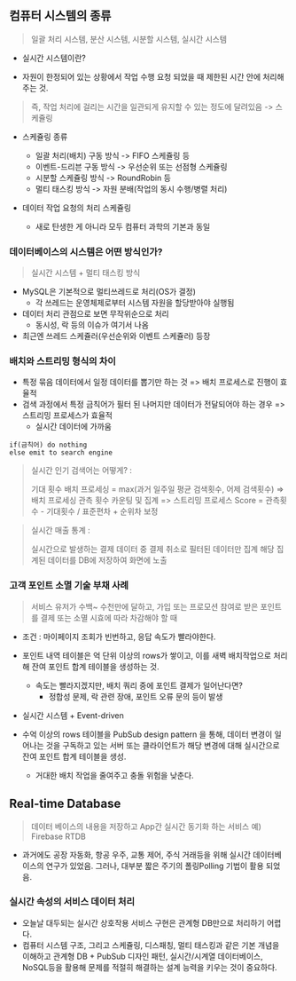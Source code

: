 ## 컴퓨터 시스템의 종류
> 일괄 처리 시스템, 분산 시스템, 시분할 시스템, 실시간 시스템

* 실시간 시스템이란?
- 자원이 한정되어 있는 상황에서 작업 수행 요청 되었을 때 제한된 시간 안에 처리해 주는 것.
> 즉, 작업 처리에 걸리는 시간을 일관되게 유지할 수 있는 정도에 달려있음 -> 스케쥴링
* 스케쥴링 종류
    - 일괄 처리(배치) 구동 방식 -> FIFO 스케쥴링 등
    - 이벤트-드리븐 구동 방식 -> 우선순위 또는 선점형 스케쥴링
    - 시분할 스케쥴링 방식 -> RoundRobin 등
    - 멀티 태스킹 방식 -> 자원 분배(작업의 동시 수행/병렬 처리)

* 데이터 작업 요청의 처리 스케쥴링
  - 새로 탄생한 게 아니라 모두 컴퓨터 과학의 기본과 동일

### 데이터베이스의 시스템은 어떤 방식인가?
> 실시간 시스템 + 멀티 태스킹 방식
* MySQL은 기본적으로 멀티쓰레드로 처리(OS가 결정)
    - 각 쓰레드는 운영체제로부터 시스템 자원을 할당받아야 실행됨
* 데이터 처리 관점으로 보면 무작위순으로 처리
    - 동시성, 락 등의 이슈가 여기서 나옴
* 최근엔 쓰레드 스케쥴러(우선순위와 이벤트 스케쥴러) 등장
  
### 배치와 스트리밍 형식의 차이
* 특정 묶음 데이터에서 일정 데이터를 뽑기만 하는 것 => 배치 프로세스로 진행이 효율적
* 검색 과정에서 특정 금칙어가 필터 된 나머지만 데이터가 전달되어야 하는 경우 => 스트리밍 프로세스가 효율적
    - 실시간 데이터에 가까움
```
if(금칙어) do nothing
else emit to search engine
```

> 실시간 인기 검색어는 어떻게? : 
> 
> 기대 횟수 배치 프로세싱 = max(과거 일주일 평균 검색횟수, 어제 검색횟수) => 배치 프로세싱
> 관측 횟수 카운팅 및 집계 => 스트리밍 프로세스
> Score = 관측횟수 - 기대횟수 / 표준편차 + 순위차 보정

> 실시간 매출 통계 :
> 
> 실시간으로 발생하는 결제 데이터 중 결제 취소로 필터된 데이터만 집계
> 해당 집계된 데이터를 DB에 저장하여 화면에 노출

### 고객 포인트 소멸 기술 부채 사례
> 서비스 유저가 수백~ 수천만에 달하고, 가입 또는 프로모션 참여로 받은 포인트를 결제 또는 소멸 시효에 따라 차감해야 할 때
* 조건 : 마이페이지 조회가 빈번하고, 응답 속도가 빨라야한다.
* 포인트 내역 테이블은 억 단위 이상의 rows가 쌓이고, 이를 새벽 배치작업으로 처리해 잔여 포인트 합계 테이블을 생성하는 것.
    - 속도는 빨라지겠지만, 배치 쿼리 중에 포인트 결제가 일어난다면?
        - 정합성 문제, 락 관련 장애, 포인트 오류 문의 등이 발생
    
* 실시간 시스템 + Event-driven
* 수억 이상의 rows 테이블을 PubSub design pattern 을 통해, 데이터 변경이 일어나는 것을 구독하고 있는 서버 또는 클라이언트가
해당 변경에 대해 실시간으로 잔여 포인트 합계 테이블을 생성.
    - 거대한 배치 작업을 줄여주고 충돌 위험을 낮춘다.

## Real-time Database
> 데이터 베이스의 내용을 저장하고 App간 실시간 동기화 하는 서비스
> 예) Firebase RTDB 

* 과거에도 공장 자동화, 항공 우주, 교통 제어, 주식 거래등을 위해
실시간 데이터베이스의 연구가 있었음. 그러나, 대부분 짧은 주기의 폴링Polling 기법이 활용 되었음.

### 실시간 속성의 서비스 데이터 처리
- 오늘날 대두되는 실시간 상호작용 서비스 구현은 관계형 DB만으로 처리하기 어렵다.
- 컴퓨터 시스템 구조, 그리고 스케쥴링, 디스패칭, 멀티 태스킹과 같은 기본 개념을 이해하고
관계형 DB + PubSub 디자인 패턴, 실시간/시계열 데이터베이스, NoSQL등을 활용해 문제를 적절히 해결하는 설계 능력을 키우는 것이 중요하다.
